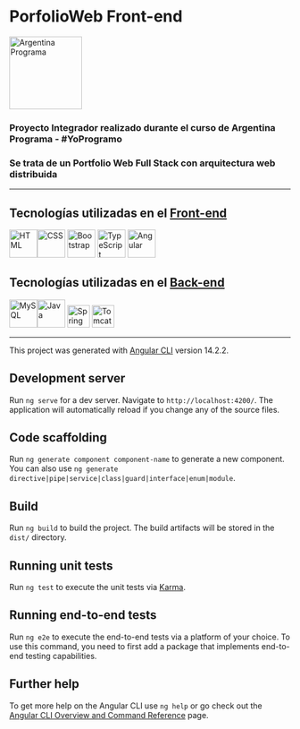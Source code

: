 # PorfolioWeb Front-end

<img src = "https://i.ibb.co/4FQTyF4/ap.jpg" alt="Argentina Programa" width="130px">  

### Proyecto Integrador realizado durante el curso de Argentina Programa - #YoProgramo  


### Se trata de un Portfolio Web Full Stack con arquitectura web distribuida
---  
## Tecnologías utilizadas en el [Front-end](https://github.com/BelenSn/portfolioWeb-FrontEnd)  
<img src="https://cdn.jsdelivr.net/gh/devicons/devicon/icons/html5/html5-original.svg" alt="HTML" width="50px" heigth="50px"/><img src="https://cdn.jsdelivr.net/gh/devicons/devicon/icons/css3/css3-original.svg" alt="CSS" width="50px" heigth="50px"/>
<img src="https://cdn.jsdelivr.net/gh/devicons/devicon/icons/bootstrap/bootstrap-original.svg" alt="Bootstrap" width="50px" heigth="50px"/>
<img src="https://cdn.jsdelivr.net/gh/devicons/devicon/icons/typescript/typescript-original.svg" alt="TypeScript" width="50px" heigth="50px"/>
<img src="https://cdn.jsdelivr.net/gh/devicons/devicon/icons/angularjs/angularjs-plain.svg" alt="Angular" width="50px" heigth="50px"/>
  
## Tecnologías utilizadas en el [Back-end](https://github.com/BelenSn/portfolioWeb-BackEnd)

<img src="https://cdn.jsdelivr.net/gh/devicons/devicon/icons/mysql/mysql-original-wordmark.svg" alt="MySQL" width="50px" heigth="50px"/><img src="https://cdn.jsdelivr.net/gh/devicons/devicon/icons/java/java-original.svg" alt="Java" width="50px" heigth="50px"/>
<img src="https://cdn.jsdelivr.net/gh/devicons/devicon/icons/spring/spring-original.svg" alt="Spring Boot" width="40px" heigth="40px"/>
<img src="https://cdn.jsdelivr.net/gh/devicons/devicon/icons/tomcat/tomcat-original-wordmark.svg" alt="Tomcat" width="40px" heigth="40px"/>
          
          
---

This project was generated with [Angular CLI](https://github.com/angular/angular-cli) version 14.2.2.

## Development server

Run `ng serve` for a dev server. Navigate to `http://localhost:4200/`. The application will automatically reload if you change any of the source files.

## Code scaffolding

Run `ng generate component component-name` to generate a new component. You can also use `ng generate directive|pipe|service|class|guard|interface|enum|module`.

## Build

Run `ng build` to build the project. The build artifacts will be stored in the `dist/` directory.

## Running unit tests

Run `ng test` to execute the unit tests via [Karma](https://karma-runner.github.io).

## Running end-to-end tests

Run `ng e2e` to execute the end-to-end tests via a platform of your choice. To use this command, you need to first add a package that implements end-to-end testing capabilities.

## Further help

To get more help on the Angular CLI use `ng help` or go check out the [Angular CLI Overview and Command Reference](https://angular.io/cli) page.
